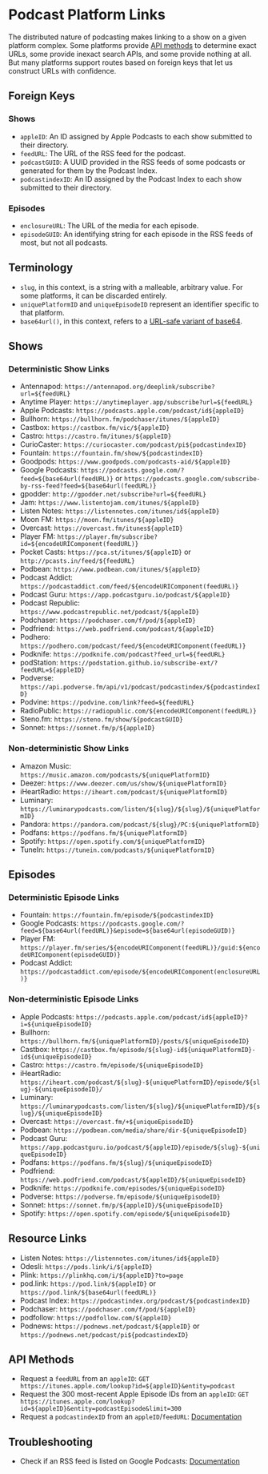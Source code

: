 # Podcast Platform Links
The distributed nature of podcasting makes linking to a show on a given platform complex. Some platforms provide [API methods](#api-methods) to determine exact URLs, some provide inexact search APIs, and some provide nothing at all. But many platforms support routes based on foreign keys that let us construct URLs with confidence.

## Foreign Keys
### Shows
* `appleID`: An ID assigned by Apple Podcasts to each show submitted to their directory.
* `feedURL`: The URL of the RSS feed for the podcast.
* `podcastGUID`: A UUID provided in the RSS feeds of some podcasts or generated for them by the Podcast Index.
* `podcastindexID`: An ID assigned by the Podcast Index to each show submitted to their directory.

### Episodes
* `enclosureURL`: The URL of the media for each episode.
* `episodeGUID`: An identifying string for each episode in the RSS feeds of most, but not all podcasts.

## Terminology
* `slug`, in this context, is a string with a malleable, arbitrary value. For some platforms, it can be discarded entirely. 
* `uniquePlatformID` and `uniqueEpisodeID` represent an identifier specific to that platform. 
* `base64url()`, in this context, refers to a [URL-safe variant of base64](https://datatracker.ietf.org/doc/html/rfc4648#section-5).

## Shows

### Deterministic Show Links
* Antennapod: `https://antennapod.org/deeplink/subscribe?url=${feedURL}`
* Anytime Player: `https://anytimeplayer.app/subscribe?url=${feedURL}`
* Apple Podcasts: `https://podcasts.apple.com/podcast/id${appleID}`
* Bullhorn: `https://bullhorn.fm/podchaser/itunes/${appleID}`
* Castbox: `https://castbox.fm/vic/${appleID}`
* Castro: `https://castro.fm/itunes/${appleID}`
* CurioCaster: `https://curiocaster.com/podcast/pi${podcastindexID}`
* Fountain: `https://fountain.fm/show/${podcastindexID}`
* Goodpods: `https://www.goodpods.com/podcasts-aid/${appleID}`
* Google Podcasts: `https://podcasts.google.com/?feed=${base64url(feedURL)}` or `https://podcasts.google.com/subscribe-by-rss-feed?feed=${base64url(feedURL)}`
* gpodder: `http://gpodder.net/subscribe?url=${feedURL}`
* Jam: `https://www.listentojam.com/itunes/${appleID}`
* Listen Notes: `https://listennotes.com/itunes/id${appleID}`
* Moon FM: `https://moon.fm/itunes/${appleID}`
* Overcast: `https://overcast.fm/itunes${appleID}`
* Player FM: `https://player.fm/subscribe?id=${encodeURIComponent(feedURL)}`
* Pocket Casts: `https://pca.st/itunes/${appleID}` or `http://pcasts.in/feed/${feedURL}`
* Podbean: `https://www.podbean.com/itunes/${appleID}`
* Podcast Addict: `https://podcastaddict.com/feed/${encodeURIComponent(feedURL)}`
* Podcast Guru: `https://app.podcastguru.io/podcast/${appleID}`
* Podcast Republic: `https://www.podcastrepublic.net/podcast/${appleID}`
* Podchaser: `https://podchaser.com/f/pod/${appleID}`
* Podfriend: `https://web.podfriend.com/podcast/${appleID}`
* Podhero: `https://podhero.com/podcast/feed/${encodeURIComponent(feedURL)}`
* Podknife: `https://podknife.com/podcast?feed_url=${feedURL}`
* podStation: `https://podstation.github.io/subscribe-ext/?feedURL=${appleID}`
* Podverse: `https://api.podverse.fm/api/v1/podcast/podcastindex/${podcastindexID}`
* Podvine: `https://podvine.com/link?feed=${feedURL}`
* RadioPublic: `https://radiopublic.com/${encodeURIComponent(feedURL)}`
* Steno.fm: `https://steno.fm/show/${podcastGUID}`
* Sonnet: `https://sonnet.fm/p/${appleID}`

### Non-deterministic Show Links
* Amazon Music: `https://music.amazon.com/podcasts/${uniquePlatformID}`
* Deezer: `https://www.deezer.com/us/show/${uniquePlatformID}`
* iHeartRadio: `https://iheart.com/podcast/${uniquePlatformID}`
* Luminary: `https://luminarypodcasts.com/listen/${slug}/${slug}/${uniquePlatformID}`
* Pandora: `https://pandora.com/podcast/${slug}/PC:${uniquePlatformID}`
* Podfans: `https://podfans.fm/${uniquePlatformID}`
* Spotify: `https://open.spotify.com/${uniquePlatformID}`
* TuneIn: `https://tunein.com/podcasts/${uniquePlatformID}`

## Episodes

### Deterministic Episode Links
* Fountain: `https://fountain.fm/episode/${podcastindexID}`
* Google Podcasts: `https://podcasts.google.com/?feed=${base64url(feedURL)}&episode=${base64url(episodeGUID)}`
* Player FM: `https://player.fm/series/${encodeURIComponent(feedURL)}/guid:${encodeURIComponent(episodeGUID)}`
* Podcast Addict: `https://podcastaddict.com/episode/${encodeURIComponent(enclosureURL)}`

### Non-deterministic Episode Links
* Apple Podcasts: `https://podcasts.apple.com/podcast/id${appleID}?i=${uniqueEpisodeID}`
* Bullhorn: `https://bullhorn.fm/${uniquePlatformID}/posts/${uniqueEpisodeID}`
* Castbox: `https://castbox.fm/episode/${slug}-id${uniquePlatformID}-id${uniqueEpisodeID}`
* Castro: `https://castro.fm/episode/${uniqueEpisodeID}`
* iHeartRadio: `https://iheart.com/podcast/${slug}-${uniquePlatformID}/episode/${slug}-${uniqueEpisodeID}/`
* Luminary: `https://luminarypodcasts.com/listen/${slug}/${uniquePlatformID}/${slug}/${uniqueEpisodeID}`
* Overcast: `https://overcast.fm/+${uniqueEpisodeID}`
* Podbean: `https://podbean.com/media/share/dir-${uniqueEpisodeID}`
* Podcast Guru: `https://app.podcastguru.io/podcast/${appleID}/episode/${slug}-${uniqueEpisodeID}`
* Podfans: `https://podfans.fm/${slug}/${uniqueEpisodeID}`
* Podfriend: `https://web.podfriend.com/podcast/${appleID}/${uniqueEpisodeID}`
* Podknife: `https://podknife.com/episodes/${uniqueEpisodeID}`
* Podverse: `https://podverse.fm/episode/${uniqueEpisodeID}`
* Sonnet: `https://sonnet.fm/p/${appleID}/${uniqueEpisodeID}`
* Spotify: `https://open.spotify.com/episode/${uniqueEpisodeID}`

## Resource Links
* Listen Notes: `https://listennotes.com/itunes/id${appleID}`
* Odesli: `https://pods.link/i/${appleID}`
* Plink: `https://plinkhq.com/i/${appleID}?to=page`
* pod.link: `https://pod.link/${appleID}` or `https://pod.link/${base64url(feedURL)}`
* Podcast Index: `https://podcastindex.org/podcast/${podcastindexID}`
* Podchaser: `https://podchaser.com/f/pod/${appleID}`
* podfollow: `https://podfollow.com/${appleID}`
* Podnews: `https://podnews.net/podcast/${appleID}` or `https://podnews.net/podcast/pi${podcastindexID}`

## API Methods
* Request a `feedURL` from an `appleID`: `GET https://itunes.apple.com/lookup?id=${appleID}&entity=podcast`
* Request the 300 most-recent Apple Episode IDs from an `appleID`: `GET https://itunes.apple.com/lookup?id=${appleID}&entity=podcastEpisode&limit=300`
* Request a `podcastindexID` from an `appleID`/`feedURL`: [Documentation](https://podcastindex-org.github.io/docs-api/#podcasts)

## Troubleshooting
* Check if an RSS feed is listed on Google Podcasts: [Documentation](https://podnews.net/article/google-podcasts-app-faq#-how-can-i-programmatically-check-that-a-feed-is-in-google-podcasts)
